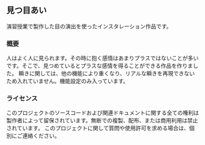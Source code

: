 ## 見つ目あい

演習授業で製作した目の演出を使ったインスタレーション作品です。

### 概要

人はよく人に見られます。その時に抱く感情はあまりプラスではないことが多いです。そこで、見つめているとプラスな感情を得ることができる作品を作りました。
瞬きに関しては、他の機能により重くなり、リアルな瞬きを再現できないため入れていません。機能設定のみ入っています。

### ライセンス

このプロジェクトのソースコードおよび関連ドキュメントに関する全ての権利は製作者によって留保されています。無断での複製、配布、または商用利用は禁止されています。
このプロジェクトに関して質問や使用許可を求める場合は、個別にご連絡ください。
